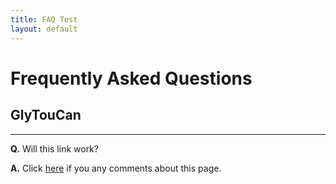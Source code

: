 ```yaml
---
title: FAQ Test
layout: default
---
```


# Frequently Asked Questions 

## GlyTouCan

---------------

**Q.** Will this link work?<br>

**A.** Click [here](http://test.glytoucan.org/new-topic?title=topic%20title&body=topic%20body&category=category/subcategory&tags=email,planned) if you any comments about this page.

<br><br>
